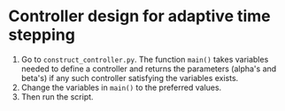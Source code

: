 # Controller design for adaptive time stepping

1. Go to `construct_controller.py`. The function `main()` takes variables needed to define a controller and returns the parameters (alpha's and beta's) if any such controller satisfying the variables exists.
2. Change the variables in `main()` to the preferred values.
3. Then run the script.
